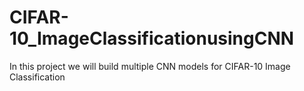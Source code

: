 # CIFAR-10_ImageClassificationusingCNN
In this project we will build multiple CNN models for CIFAR-10 Image Classification
